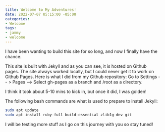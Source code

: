 ```yaml
---
title: Welcome to My Adventures!
date: 2022-07-07 05:15:00 -05:00
categories:
- Welcome
tags:
- jammy
- welcome
---
```

I have been wanting to build this site for so long, and now I finally have the chance.

This site is built with Jekyll and as you can see, it is hosted on Github pages. The site always worked locally, but I could never get it to work on Github Pages. Here is what I did from my Github repository:
Go to Settings -- > Pages --> Select gh-pages as a branch and /root as a directory.

I think it took about 5-10 mins to kick in, but once it did, I was golden! 

The following bash commands are what is used to prepare to install Jekyll:

```bash
sudo apt update
sudo apt install ruby-full build-essential zlib1g-dev git
```

I will be testing more stuff as I go on this journey with you so stay tuned!
